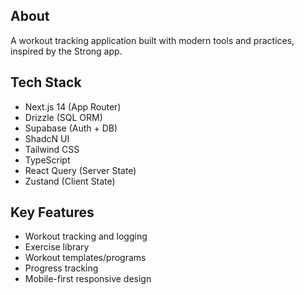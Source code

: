 ## About

A workout tracking application built with modern tools and practices, inspired by the Strong app.

## Tech Stack

- Next.js 14 (App Router)
- Drizzle (SQL ORM)
- Supabase (Auth + DB)
- ShadcN UI
- Tailwind CSS
- TypeScript
- React Query (Server State)
- Zustand (Client State)

## Key Features

- Workout tracking and logging
- Exercise library
- Workout templates/programs
- Progress tracking
- Mobile-first responsive design
